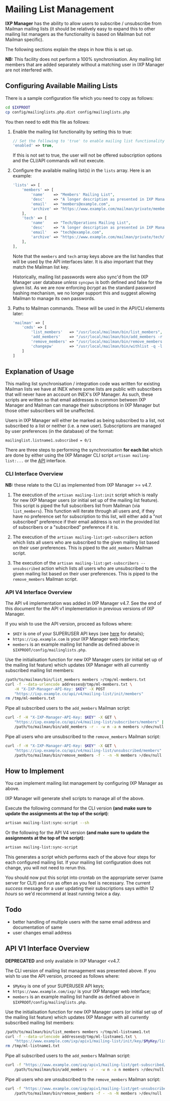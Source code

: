 # Mailing List Management

**IXP Manager** has the ability to allow users to subscribe / unsubscribe from Mailman mailing lists (it should be relatively easy to expand this to other mailing list managers as the functionality is based on Mailman but not Mailman specific).

The following sections explain the steps in how this is set up.

**NB:** This facility does not perform a 100% synchronisation. Any mailing list members that are added separately without a matching user in IXP Manager are not interfered with.

## Configuring Available Mailing Lists

There is a sample configuration file which you need to copy as follows:

```sh
cd $IXPROOT
cp config/mailinglists.php.dist config/mailinglists.php
```

You then need to edit this file as follows:

1. Enable the mailing list functionality by setting this to true:

    ```php
    // Set the following to 'true' to enable mailing list functionality:
    'enabled' => true,
    ```

    If this is not set to true, the user will not be offered subscription options and the CLI/API commands will not execute.

2. Configure the available mailing list(s) in the `lists` array. Here is an example:

    ```php
    'lists' => [
        'members' => [
            'name'    => "Members' Mailing List",
            'desc'    => "A longer description as presented in IXP Manager.",
            'email'   => "members@example.com",
            'archive' => "https://www.example.com/mailman/private/members/",
        ],
        'tech' => [
            'name'    => "Tech/Operations Mailing List",
            'desc'    => "A longer description as presented in IXP Manager.",
            'email'   => "tech@example.com",
            'archive' => "https://www.example.com/mailman/private/tech/",
        ],
    ],

    ```

    Note that the `members` and `tech` array keys above are the list handles that will be used by the API interfaces later. It is also important that they match the Mailman list key.

    Historically, mailing list passwords were also sync'd from the IXP Manager user database *unless* `syncpws` is both defined and false for the given list. As we are now enforcing *bcrypt* as the standard password hashing mechanism, we no longer support this and suggest allowing Mailman to manage its own passwords.

3. Paths to Mailman commands. These will be used in the API/CLI elements later:

    ```php
    'mailman' => [
        'cmds' => [
            'list_members'   => "/usr/local/mailman/bin/list_members",
            'add_members'    => "/usr/local/mailman/bin/add_members -r - -w n -a n",
            'remove_members' => "/usr/local/mailman/bin/remove_members -f - -n -N",
            'changepw'       => "/usr/local/mailman/bin/withlist -q -l -r changepw"
        ]
    ]
    ```


## Explanation of Usage

This mailing list synchronisation / integration code was written for existing Mailman lists we have at INEX where some lists are public with subscribers that will never have an account on INEX's IXP Manager. As such, these scripts are written so that email addresses in common between IXP Manager and Mailman can manage their subscriptions in IXP Manager but those other subscribers will be unaffected.

Users in IXP Manager will either be marked as being subscribed to a list, not subscribed to a list or neither (i.e. a new user). Subscriptions are managed by user preferences (in the database) of the format:

```
mailinglist.listname1.subscribed = 0/1
```

There are three steps to performing the synchronisation **for each list** which are done by either using the IXP Manager CLI script `artisan mailing-list:...` or the [API](api.md) interface.

### CLI Interface Overview

**NB:** these relate to the CLI as implemented from IXP Manager >= v4.7.

1. The execution of the `artisan mailing-list:init` script which is really for new IXP Manager users (or initial set up of the mailing list feature). This script is piped the full subscribers list from Mailman (via `list_members`). This function will iterate through all users and, if they have no preference set for subscription to this list, will either add a "not subscribed" preference if their email address is not in the provided list of subscribers or a "subscribed" preference if it is.

2. The execution of the `artisan mailing-list:get-subscribers` action which lists all users who are subscribed to the given mailing list based on their user preferences. This is piped to the `add_members` Mailman script.

3. The execution of the `artisan mailing-list:get-subscribers --unsubscribed` action which lists all users who are unsubscribed to the given mailing list based on their user preferences. This is piped to the `remove_members` Mailman script.

### API V4 Interface Overview

The API v4 implementation was added in IXP Manager v4.7. See the end of this document for the API v1 implementation in previous versions of IXP Manager.

If you wish to use the API version, proceed as follows where:

* `$KEY` is one of your SUPERUSER API keys (see [here](api.md) for details);
* `https://ixp.example.com` is your IXP Manager web interface;
* `members` is an example mailing list handle as defined above in `$IXPROOT/config/mailinglists.php`.


Use the initialisation function for new IXP Manager users (or initial set up of the mailing list feature) which updates IXP Manager with all currently subscribed mailing list members:

```sh
/path/to/mailman/bin/list_members members >/tmp/ml-members.txt
curl -f --data-urlencode addresses@/tmp/ml-members.txt \
    -H "X-IXP-Manager-API-Key: $KEY" -X POST
    "https://ixp.example.co/api/v4/mailing-list/init/members"
rm /tmp/ml-members.txt
```

Pipe all subscribed users to the `add_members` Mailman script:

```sh
curl -f -H "X-IXP-Manager-API-Key: $KEY" -X GET \
    "https://ixp.example.co/api/v4/mailing-list/subscribers/members" | \
    /path/to/mailman/bin/add_members -r - -w n -a n members >/dev/null
```

Pipe all users who are unsubscribed to the `remove_members` Mailman script:

```sh
curl -f -H "X-IXP-Manager-API-Key: $KEY" -X GET \
    "https://ixp.example.co/api/v4/mailing-list/unsubscribed/members" | \
    /path/to/mailman/bin/remove_members -f - -n -N members >/dev/null
```

## How to Implement

You can implement mailing list management by configuring IXP Manager as above.

IXP Manager will generate shell scripts to manage all of the above.

Execute the following command for the CLI version **(and make sure to update the assignments at the top of the script)**:

```sh
artisan mailing-list:sync-script --sh
```

Or the following for the API V4 version **(and make sure to update the assignments at the top of the script)**:

```sh
artisan mailing-list:sync-script
```

This generates a script which performs each of the above four steps for each configured mailing list. If your mailing list configuration does not change, you will not need to rerun this.

You should now put this script into crontab on the appropriate server (same server for CLI!) and run as often as you feel is necessary. The current *success* message for a user updating their subscriptions says *within 12 hours* so we'd recommend at least running twice a day.



## Todo

* better handling of multiple users with the same email address and documentation of same
* user changes email address


## API V1 Interface Overview

**DEPRECATED** and only available in IXP Manager <v4.7.

The CLI version of mailing list management was presented above. If you wish to use the API version, proceed as follows where:

* `$MyKey` is one of your SUPERUSER API keys;
* `https://www.example.com/ixp/` is your IXP Manager web interface;
* `members` is an example mailing list handle as defined above in `$IXPROOT/config/mailinglists.php`.


Use the initialisation function for new IXP Manager users (or initial set up of the mailing list feature) which updates IXP Manager with all currently subscribed mailing list members:

```sh
/path/to/mailman/bin/list_members members >/tmp/ml-listname1.txt
curl -f --data-urlencode addresses@/tmp/ml-listname1.txt \
    "https://www.example.com/ixp/apiv1/mailing-list/init/key/$MyKey/list/members"
rm /tmp/ml-listname1.txt
```

Pipe all subscribed users to the `add_members` Mailman script:

```sh
curl -f "https://www.example.com/ixp/apiv1/mailing-list/get-subscribed/key/$MyKey/list/members" | \
    /path/to/mailman/bin/add_members -r - -w n -a n members >/dev/null
```

Pipe all users who are unsubscribed to the `remove_members` Mailman script:

```sh
curl -f "https://www.example.com/ixp/apiv1/mailing-list/get-unsubscribed/key/$MyKey/list/members" | \
    /path/to/mailman/bin/remove_members -f - -n -N members >/dev/null
```
